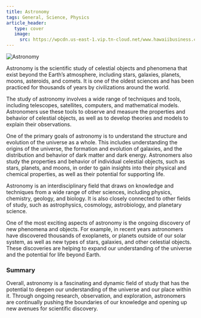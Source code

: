 ```yaml
---
title: Astronomy 
tags: General, Science, Physics 
article_header: 
   type: cover 
   image: 
     src: https://wpcdn.us-east-1.vip.tn-cloud.net/www.hawaiibusiness.com/content/uploads/2021/02/2015_AndrewHara-1024x768.jpg
---
```


![Astronomy](https://wpcdn.us-east-1.vip.tn-cloud.net/www.hawaiibusiness.com/content/uploads/2021/02/2015_AndrewHara-1024x768.jpg)

Astronomy is the scientific study of celestial objects and phenomena that exist beyond the Earth’s atmosphere, including stars, galaxies, planets, moons, asteroids, and comets. It is one of the oldest sciences and has been practiced for thousands of years by civilizations around the world.

The study of astronomy involves a wide range of techniques and tools, including telescopes, satellites, computers, and mathematical models. Astronomers use these tools to observe and measure the properties and behavior of celestial objects, as well as to develop theories and models to explain their observations.

One of the primary goals of astronomy is to understand the structure and evolution of the universe as a whole. This includes understanding the origins of the universe, the formation and evolution of galaxies, and the distribution and behavior of dark matter and dark energy. Astronomers also study the properties and behavior of individual celestial objects, such as stars, planets, and moons, in order to gain insights into their physical and chemical properties, as well as their potential for supporting life.

Astronomy is an interdisciplinary field that draws on knowledge and techniques from a wide range of other sciences, including physics, chemistry, geology, and biology. It is also closely connected to other fields of study, such as astrophysics, cosmology, astrobiology, and planetary science.

One of the most exciting aspects of astronomy is the ongoing discovery of new phenomena and objects. For example, in recent years astronomers have discovered thousands of exoplanets, or planets outside of our solar system, as well as new types of stars, galaxies, and other celestial objects. These discoveries are helping to expand our understanding of the universe and the potential for life beyond Earth.

### Summary

Overall, astronomy is a fascinating and dynamic field of study that has the potential to deepen our understanding of the universe and our place within it. Through ongoing research, observation, and exploration, astronomers are continually pushing the boundaries of our knowledge and opening up new avenues for scientific discovery.